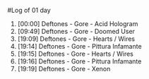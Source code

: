 #Log of 01 day

1. [00:00] Deftones - Gore - Acid Hologram
1. [09:49] Deftones - Gore - Doomed User
1. [19:09] Deftones - Gore - Hearts / Wires
1. [19:14] Deftones - Gore - Pittura Infamante
1. [19:15] Deftones - Gore - Hearts / Wires
1. [19:16] Deftones - Gore - Pittura Infamante
1. [19:19] Deftones - Gore - Xenon
